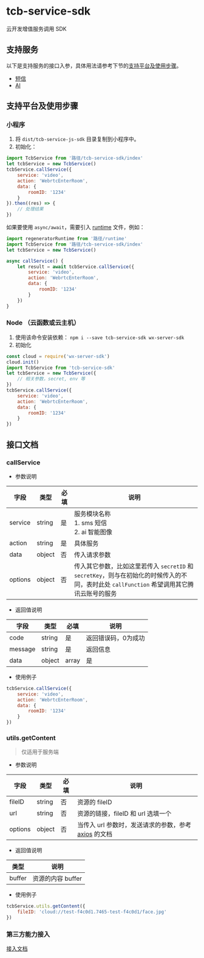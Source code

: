 # tcb-service-sdk
云开发增值服务调用 SDK

## 支持服务

以下是支持服务的接口入参，具体用法请参考下节的[支持平台及使用步骤](#支持平台及使用步骤)。

* [短信](/docs/sms/README.md)
* [AI](/docs/ai/README.md)

## 支持平台及使用步骤

### 小程序
1. 将 `dist/tcb-service-js-sdk` 目录复制到小程序中。
2. 初始化：

```js
import TcbService from '路径/tcb-service-sdk/index'
let tcbService = new TcbService()
tcbService.callService({
    service: 'video',
    action: 'WebrtcEnterRoom',
    data: {
        roomID: '1234' 
    }
}).then((res) => {
    // 处理结果
})
```

如果要使用 `async/await`，需要引入 [runtime](/tools/runtime.js) 文件，例如：

```js
import regeneratorRuntime from '路径/runtime'
import TcbService from '路径/tcb-service-sdk/index'
let tcbService = new TcbService()

async callService() {
    let result = await tcbService.callService({
        service: 'video',
        action: 'WebrtcEnterRoom',
        data: {
            roomID: '1234' 
        }
    })
}
```

### Node （云函数或云主机）
1. 使用该命令安装依赖： `npm i --save tcb-service-sdk wx-server-sdk`
2. 初始化

```js
const cloud = require('wx-server-sdk')
cloud.init()
import TcbService from 'tcb-service-sdk'
let tcbService = new TcbService({
    // 相关参数，secret, env 等
})
tcbService.callService({
    service: 'video',
    action: 'WebrtcEnterRoom',
    data: {
        roomID: '1234' 
    }
})
```

## 接口文档

### callService

- 参数说明

| 字段 | 类型 | 必填 | 说明
| --- | --- | --- | ---
| service | string | 是 | 服务模块名称 <br> 1. sms 短信 <br> 2. ai 智能图像 
| action | string | 是 | 具体服务
| data | object | 否 | 传入请求参数
| options | object | 否 | 传入其它参数，比如这里若传入 `secretID` 和 `secretKey`，则与在初始化的时候传入的不同，表时此处 `callFunction` 希望调用其它腾讯云账号的服务

- 返回值说明

| 字段 | 类型 | 必填 | 说明
| --- | --- | --- | ---
| code | string | 是 | 返回错误码，0为成功
| message | string | 是 | 返回信息
| data | object|array | 是 | 返回数据

- 使用例子

```js
tcbService.callService({
    service: 'video',
    action: 'WebrtcEnterRoom',
    data: {
        roomID: '1234' 
    }
})
```

### utils.getContent

> 仅适用于服务端

- 参数说明

| 字段 | 类型 | 必填 | 说明
| --- | --- | --- | ---
| fileID | string | 否 | 资源的 fileID
| url | string | 否 | 资源的链接，fileID 和 url 选填一个
| options | object | 否 | 当传入 url 参数时，发送请求的参数，参考 [axios](https://github.com/axios/axios) 的文档 

- 返回值说明

类型 | 说明
| --- | ---
| buffer | 资源的内容 buffer

- 使用例子

```js
tcbService.utils.getContent({
    fileID: 'cloud://test-f4c0d1.7465-test-f4c0d1/face.jpg'
})
```

### 第三方能力接入
[接入文档](/docs/接入指南.md)